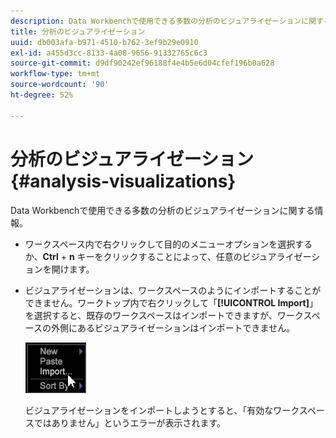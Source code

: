 ```yaml
---
description: Data Workbenchで使用できる多数の分析のビジュアライゼーションに関する情報。
title: 分析のビジュアライゼーション
uuid: db003afa-b971-4510-b762-3ef9b29e0910
exl-id: a455d3cc-8133-4a08-9656-91332765c6c3
source-git-commit: d9df90242ef96188f4e4b5e6d04cfef196b0a628
workflow-type: tm+mt
source-wordcount: '90'
ht-degree: 52%

---
```


# 分析のビジュアライゼーション{#analysis-visualizations}

Data Workbenchで使用できる多数の分析のビジュアライゼーションに関する情報。

* ワークスペース内で右クリックして目的のメニューオプションを選択するか、**Ctrl** + **n** キーをクリックすることによって、任意のビジュアライゼーションを開けます。

* ビジュアライゼーションは、ワークスペースのようにインポートすることができません。ワークトップ内で右クリックして「**[!UICONTROL Import]**」を選択すると、既存のワークスペースはインポートできますが、ワークスペースの外側にあるビジュアライゼーションはインポートできません。

   ![](assets/import_workspace.png)

   ビジュアライゼーションをインポートしようとすると、「有効なワークスペースではありません」というエラーが表示されます。
